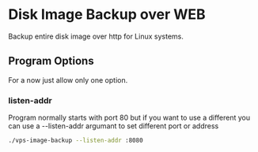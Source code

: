 # Disk Image Backup over WEB

Backup entire disk image over http for Linux systems.


## Program Options
For a now just allow only one option.

### listen-addr

Program normally starts with port 80 but if you want to use a different you can
use a --listen-addr argumant to set different port or address

```bash
./vps-image-backup --listen-addr :8080
```
